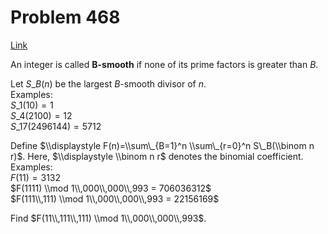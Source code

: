# Problem 468

[Link](https://projecteuler.net/problem=468)

An integer is called **B-smooth** if none of its prime factors is greater than $B$.

Let $S\_B(n)$ be the largest $B$-smooth divisor of $n$.  
Examples:  
$S\_1(10)=1$  
$S\_4(2100) = 12$  
$S\_{17}(2496144) = 5712$

Define $\\displaystyle F(n)=\\sum\_{B=1}^n \\sum\_{r=0}^n S\_B(\\binom n r)$. Here, $\\displaystyle \\binom n r$ denotes the binomial coefficient.  
Examples:  
$F(11) = 3132$  
$F(1111) \\mod 1\\,000\\,000\\,993 = 706036312$  
$F(111\\,111) \\mod 1\\,000\\,000\\,993 = 22156169$

Find $F(11\\,111\\,111) \\mod 1\\,000\\,000\\,993$.
